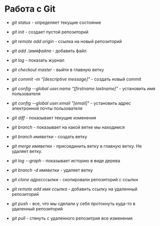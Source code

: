# Работа c Git

- *git status* - определяет текущие состояние

- *git init* - создает пустой репозиторий 

- *git remote add origin* - ссылка на новый репозиторий 

- *git add .\имяфайла* - добавить файл

- *git log* - показать журнал 

- *git checkout master* - выйти в главную ветку 

- *git commit -m “[descriptive message]”* - создать новый commit

- *git config --global user.name “[firstname lastname]”* - установить имя пользователя

- *git config --global user.email "[email]"* - установить адрес электронной почты пользователя

- *git diff* - показывает текущие изменения

- *git branch* - показывает на какой ветке мы находимся 

- *git branch имяветки* - создать ветку

- *git merge имяветки* - присоединить ветку в главную ветку. Не удаляет ветку.

- *git log --graph* - показывает историю в виде дерева

- *git branch -d имяветки* - удаляет ветку 

- *git clone адресссылки* - скопировали репозиторий с ссылки

- *git remote add имя ссылка* - добавить ссылку на удаленный репозиторий

- *git push* - все, что мы сделали у себя протокнуть куда-то в удаленный репозиторий

- *git pull* - стянуть с удаленного репозитрия все изменения

